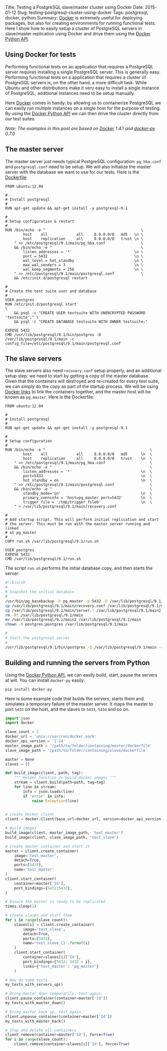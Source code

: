 Title: Testing a PostgreSQL slave/master cluster using Docker
Date: 2015-01-12
Slug: testing-postgresql-cluster-using-docker
Tags: postgresql, docker, python
Summary: [Docker](https://www.docker.com) is extremely useful for deploying packages, but also for creating environments for running functional tests. Here I show how to easily setup a cluster of PostgreSQL servers in slave/master replication using Docker and drive them using the [Docker Python API](https://github.com/docker/docker-py).

Using Docker for tests
----------------------

Performing functional tests on an application that requires a PostgreSQL server requires installing a single PostgreSQL server. This is generally easy. Performing functional tests on a application that requires a cluster of PostgreSQL servers is, on the other hand, a more difficult task. While Ubuntu and other distributions make it very easy to install a single instance of PostgreSQL, additional instances need to be setup manually. 

Here [Docker](https://www.docker.com) comes in handy: by allowing us to containerize PostgreSQL we can easily run multiple instances on a single host for the purpose of testing. By using the [Docker Python API](https://github.com/docker/docker-py) we can then drive the cluster directly from our test suites.

_Note: The examples in this post are based on [Docker](https://www.docker.com) 1.4.1 and [docker-py](https://github.com/docker/docker-py) 0.7.0_

The master server
-----------------

The master server just needs typical PostgreSQL configuration: `pg_hba.conf` and `postgresql.conf` need to be setup. We will also initialize the master server with the database we want to use for our tests. Here is the [Dockerfile](https://docs.docker.com/reference/builder/):

```
FROM ubuntu:12.04

#
# Install postgresql
#
RUN apt-get update && apt-get install -y postgresql-9.1

#
# Setup configuration & restart
#
RUN /bin/echo -e "                                           \
        host    all             all     0.0.0.0/0   md5   \n \
        host    replication     all     0.0.0.0/0   trust \n \
    " >> /etc/postgresql/9.1/main/pg_hba.conf                \
    && /bin/echo -e "                                        \
        listen_addresses = '*'                            \n \
        port = 5432                                       \n \
        wal_level = hot_standby                           \n \
        max_wal_senders = 3                               \n \
        wal_keep_segments = 256                           \n \
    " >> /etc/postgresql/9.1/main/postgresql.conf            \
    && /etc/init.d/postgresql restart

#
# Create the test suite user and database
#
USER postgres
RUN /etc/init.d/postgresql start                                              \
    && psql -c "CREATE USER testsuite WITH UNENCRYPTED PASSWORD 'testsuite';" \
    && psql -c "CREATE DATABASE testsuite WITH OWNER testsuite;"

EXPOSE 5432
CMD /usr/lib/postgresql/9.1/bin/postgres -D /var/lib/postgresql/9.1/main -c config_file=/etc/postgresql/9.1/main/postgresql.conf
```

The slave servers
-----------------

The slave servers also need `recovery.conf` setup properly, and an additional setup step: we need to start by getting a copy of the master database. Given that the containers will destroyed and re-created for every test suite, we can simply do the copy as part of the startup process. We will be using [Docker links](https://docs.docker.com/userguide/dockerlinks/) to link the containers together, and the master host will be known as `pg_master`. Here is the Dockerfile:

```
FROM ubuntu:12.04

#
# Install postgresql
#
RUN apt-get update && apt-get install -y postgresql-9.1

#
# Setup configuration
#
RUN /bin/echo -e "                                               \
        host    all             all     0.0.0.0/0   md5      \n  \
        host    replication     all     0.0.0.0/0   trust    \n  \
    " >> /etc/postgresql/9.1/main/pg_hba.conf                    \
    && /bin/echo -e "                                            \
        listen_addresses = '*'                               \n  \
        port=5432                                            \n  \
        hot_standby = on                                     \n  \
    " >> /etc/postgresql/9.1/main/postgresql.conf                \
    && /bin/echo -e "                                            \
        standby_mode='on'                                    \n  \
        primary_conninfo = 'host=pg_master port=5432'        \n  \
        trigger_file = '/tmp/trigger_file0'                  \n  \
    " > /var/lib/postgresql/9.1/main/recovery.conf

#
# Add startup script. This will perform initial replication and start
# the server. This must be run with the master server running and linked
# at pg_master
#
COPY run.sh /var/lib/postgresql/9.1/run.sh

USER postgres
EXPOSE 5432
CMD /var/lib/postgresql/9.1/run.sh
```

The script `run.sh` performs the initial database copy, and then starts the server:

```sh
#!/bin/sh
#
# Snapshot the initial database
#
/usr/bin/pg_basebackup -h pg_master -p 5432 -D /var/lib/postgresql/9.1/main2 -U postgres -v -P -x
cp /var/lib/postgresql/9.1/main/recovery.conf /var/lib/postgresql/9.1/main2
cp /var/lib/postgresql/9.1/main/server.* /var/lib/postgresql/9.1/main2
rm -Rf /var/lib/postgresql/9.1/main
mv /var/lib/postgresql/9.1/main2 /var/lib/postgresql/9.1/main
chown -R postgres:postgres /var/lib/postgresql/9.1/main

#
# Start the postgresql server
#
/usr/lib/postgresql/9.1/bin/postgres -D /var/lib/postgresql/9.1/main -c config_file=/etc/postgresql/9.1/main/postgresql.conf
```

Building and running the servers from Python
--------------------------------------------

Using the [Docker Python API](https://github.com/docker/docker-py), we can easily build, start, pause the servers at will. You can install `docker-py` easily:

```
pip install docker-py
```

Here is some example code that builds the servers, starts them and simulates a temporary failure of the master server. It maps the master to port `5432` on the host, and the slaves to `5433`, `5434` and so on.

```python
import json
import docker

slave_count = 2
docker_url = 'unix://var/run/docker.sock'
docker_api_version = '1.14'
master_image_path = '/path/to/folder/containing/master/dockerfile'
slave_image_path = '/path/to/folder/containing/slave/dockerfile'

master = None
slaves = []

def build_image(client, path, tag):
    """ Helper function to build docker images """
    stream = client.build(path=path, tag=tag)
    for line in stream:
        info = json.loads(line)
        if 'error' in info:
            raise Exception(line)
    

# Create Docker client
client = docker.Client(base_url=docker_url, version=docker_api_version)

# Build images
build_image(client, master_image_path, 'test_master')
build_image(client, slave_image_path, 'test_slave')

# Create master container and start it
master = client.create_container(
    image='test_master',
    detach=True,
    ports=[5432],
    name='test_master'
)
client.start_container(
    container=master['Id'],
    port_bindings={5432:5432},
)

# Ensure the master is ready to be replicated
times.sleep(2)

# Create slaves and start them
for i in range(slave_count):
    slaves[i] = client.create_container(
        image='test_slave',
        detach=True,
        ports=[5432],
        name='test_slave_{}'.format(i)
    )
    client.start_container(
        container=slaves[i]['Id'],
        port_bindings={5432: 5433 + i},
        links={'test_master': 'pg_master'}
    )

# Now do some tests...
my_tests_with_servers_up()

# Bring master down temporarily, test again.
client.pause_container(container=master['Id'])
my_tests_with_master_down()

# Bring master back up, test again.
client.unpause_container(container=master['Id'])
my_tests_with_master_back()

# Stop and delete all containers
client.remove(container=master['Id'], force=True)
for i in range(slave_count):
    client.remove(container=slaves[i]['Id'], force=True)
```
